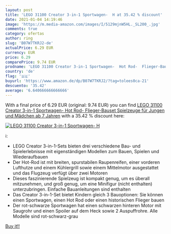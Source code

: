 ```yaml
---
layout: post
title: 'LEGO 31100 Creator 3-in-1 Sportwagen-  H at 35.42 % discount'
date: 2021-01-04 14:19:46
image: 'https://m.media-amazon.com/images/I/5129mjnW5HL._SL200_.jpg'
comments: true
category: ofertas
author: ring
slug: 'B07W7TKRJ2-de'
actualPrice: 6.29 EUR
currency: EUR
price: 6.29
comparePrice: 9.74 EUR
prodname: 'LEGO 31100 Creator 3-in-1 Sportwagen-  Hot Rod-  Flieger-Bauset  Spielzeuge für Jungen und Mädchen ab 7 Jahren'
country: 'de'
flag: '🇩🇪'
buyurl: 'https://www.amazon.de/dp/B07W7TKRJ2/?tag=tolees0ca-21'
descuento: '35.42'
average: '6.640666666666666'
---
```


With a final price of 6.29 EUR (original: 9.74 EUR) you can find [LEGO 31100 Creator 3-in-1 Sportwagen-  Hot Rod-  Flieger-Bauset  Spielzeuge für Jungen und Mädchen ab 7 Jahren](https://www.amazon.de/dp/B07W7TKRJ2/?tag=tolees0ca-21) with a  35.42 % discount here:

[![LEGO 31100 Creator 3-in-1 Sportwagen-  H](https://m.media-amazon.com/images/I/5129mjnW5HL._SL200_.jpg)](https://www.amazon.de/dp/B07W7TKRJ2/?tag=tolees0ca-21)

ℹ️:

- LEGO Creator 3-in-1-Sets bieten drei verschiedene Bau- und Spielerlebnisse mit eigenständigen Modellen zum Bauen, Spielen und Wiederaufbauen
- Der Hot-Rod ist mit breiten, spurstabilen Raupenreifen, einer vorderen Lufthutze und einem Kühlergrill sowie einem Mittelmotor ausgestattet und das Flugzeug verfügt über zwei Motoren
- Dieses faszinierende Spielzeug ist kompakt genug, um es überall mitzunehmen, und groß genug, um eine Minifigur (nicht enthalten) unterzubringen. Einfache Bauanleitungen sind enthalten
- Das Creator 3-in-1-Set bietet Kindern gleich 3 Bauoptionen: Sie können einen Sportwagen, einen Hot Rod oder einen historischen Flieger bauen
- Der rot-schwarze Sportwagen hat einen schwarzen hinteren Motor mit Saugrohr und einen Spoiler auf dem Heck sowie 2 Auspuffrohre. Alle Modelle sind rot-schwarz-grau

[Buy it!!](https://www.amazon.de/dp/B07W7TKRJ2/?tag=tolees0ca-21)
